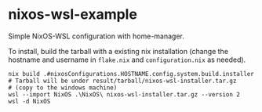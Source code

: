 # nixos-wsl-example

Simple NixOS-WSL configuration with home-manager.

To install, build the tarball with a existing nix installation (change the hostname and username in `flake.nix` and `configuration.nix` as needed).

```console
nix build .#nixosConfigurations.HOSTNAME.config.system.build.installer
# Tarball will be under result/tarball/nixos-wsl-installer.tar.gz
# (copy to the windows machine)
wsl --import NixOS .\NixOS\ nixos-wsl-installer.tar.gz --version 2
wsl -d NixOS
```

